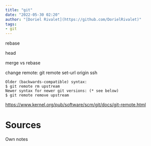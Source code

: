 ```yaml
---
title: "git"
date: "2022-05-30 02:20"
author: "[Doriel Rivalet](https://github.com/DorielRivalet)"
tags:
- git
---
```


rebase

head

merge vs rebase

change remote: git remote set-url origin ssh

```
Older (backwards-compatible) syntax:
$ git remote rm upstream
Newer syntax for newer git versions: (* see below)
$ git remote remove upstream
```

https://www.kernel.org/pub/software/scm/git/docs/git-remote.html

# Sources
Own notes





